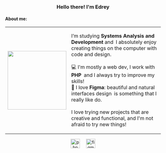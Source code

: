 <h3 align="center">Hello there! I'm Edrey</h3>

<h4 align="left">About me:</h4>

<table>
  <tr>
    <td>
      <img src="https://imgur.com/ONIMh0D.png" width="190px" />
    </td>
    <td>
      <p>
        I’m studying <strong>Systems Analysis and Development</strong> and I absolutely enjoy creating things on the computer with code and design.<br><br>
        💻 I'm mostly a web dev, I work with <strong>PHP</strong> and I always try to improve my skills!<br>
        🎨 I love <strong>Figma</strong>: beautiful and natural interfaces design is something that I really like do.<br><br>
        I love trying new projects that are creative and functional, and I'm not afraid to try new things!
      </p>
    </td>
  </tr>
</table>

<div align="center">
  <img src="https://skillicons.dev/icons?i=php" height="30" alt="php logo"  />
  <img width="12" />
  <img src="https://cdn.simpleicons.org/figma/F24E1E" height="30" alt="figma logo"  />
</div>

###
